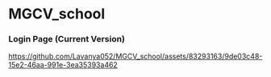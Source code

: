 # MGCV_school

### Login Page (Current Version)

https://github.com/Lavanya052/MGCV_school/assets/83293163/9de03c48-15e2-46aa-991e-3ea35393a462



